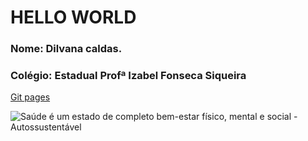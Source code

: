 # **HELLO WORLD**
### Nome: Dilvana caldas.
### Colégio: Estadual Profª Izabel Fonseca Siqueira 

[Git pages](https://profdil23.github.io/hello-world/)

![Saúde é um estado de completo bem-estar físico, mental e social -  Autossustentável](https://autossustentavel.com/wp-content/uploads/2017/06/Instagram_1.png)
